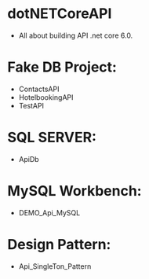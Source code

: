 # dotNETCoreAPI
- All about building API .net core 6.0.
# Fake DB Project:
- ContactsAPI
- HotelbookingAPI
- TestAPI
# SQL SERVER:
- ApiDb
# MySQL Workbench:
- DEMO_Api_MySQL
# Design Pattern:
- Api_SingleTon_Pattern
